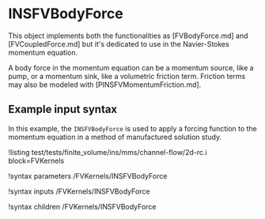 # INSFVBodyForce

This object implements both the functionalities as [FVBodyForce.md] and [FVCoupledForce.md] but it's
dedicated to use in the Navier-Stokes momentum equation.

A body force in the momentum equation can be a momentum source,
like a pump, or a momentum sink, like a volumetric friction term. Friction terms may also be modeled with [PINSFVMomentumFriction.md].

## Example input syntax

In this example, the `INSFVBodyForce` is used to apply a forcing function to the momentum equation in a method of manufactured solution study.

!listing test/tests/finite_volume/ins/mms/channel-flow/2d-rc.i block=FVKernels

!syntax parameters /FVKernels/INSFVBodyForce

!syntax inputs /FVKernels/INSFVBodyForce

!syntax children /FVKernels/INSFVBodyForce
